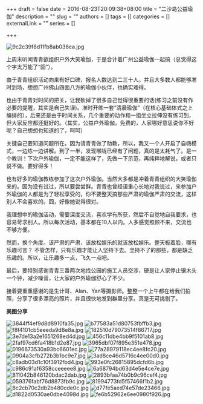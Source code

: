 +++
draft = false
date = 2016-08-23T20:09:38+08:00
title = "二沙岛公益瑜伽"
description = ""
slug = ""
authors = []
tags = []
categories = []
externalLink = ""
series = []

+++

![9c2c39f8d11fb8ab036ea.jpg](https://oss.metamind.eu.org/9c2c39f8d11fb8ab036ea.jpg.jpeg)

上周末听闻青青欲组织户外大笑瑜伽，于是合计着广州公益瑜伽一起搞（总觉得这个字太万能了“囧”）。

由于青青组织活动向来有好口碑，报名人数达到二三十人。并且大多数人都能够准时到场，想想广州佛山四面八方的瑜伽小伙伴，也确实难得。

也由于青青对时间的把关，让我砍掉了很多自己觉得很重要的话(练习之前没有作必要的提醒，其实是自己失误)。准时开练一套“清晨瑜伽”（在核心基础体式之上编排的），后来还是由于时间关系，几个重要的动作和一组坐立拉伸没有练习到，但大家反应都还挺好的。（其实，公益户外瑜伽，免费的，人家哪好意思说你不好呢？自己想想也知道的了，呵呵）

关键自己要知道问题所在。因为请青青做了助教，所以，我又一个人开启了自嗨模式，一边练一边讲解。到了一半，发现喉咙已经有了问题，真的是太耗气了。是一个教训！下次户外瑜伽，一定不能这样了，先做一下示范，再纯粹地解说，或者只说不做。要好得多！

也有好多的瑜伽教练参加了这次户外瑜伽。当然大多都是冲着青青组织的大笑瑜伽来的。因为没有试过，所以要尝尝鲜。青青也曾经语重心长地对我说过，来参加户外瑜伽的人都是为了轻松享受的，你不要整天搞那些严肃的瑜伽严肃的交流，这样别人不会喜欢的。囧，好像她说得很对。

我理想中的瑜伽活动，需要深度交流，喜欢学有所获，然后不自觉地自我要求，也容易苛求别人。所以每次活动，基本都在10人以内。人多感觉照顾不来，交流也不够方便。

然而，换个角度。该严肃的严肃，该放松娱乐的就该放松娱乐。整天板着脸，哪有乐趣可言？ 不管怎样，只有乐趣才能让人坚持下去。坚持不了的那些，都是缺乏乐趣的。所以，让乐趣多一点，飞久一点吧。

最后，要特别感谢青青三番两次地找公园的施工人员交涉，硬是让人家停止锯木头一个钟，减少噪音，让大家的户外瑜伽舒心了不少。

接着要重重感谢的是生计哥、Alan、Yan等摄影师。整整一个上午都在给我们拍照，分享了很多漂亮的照片，并且很快地发到群里分享。真是无可挑剔了。

**美图分享**

![3844ff4ef9d8d8910fa35.jpg](https://oss.metamind.eu.org/3844ff4ef9d8d8910fa35.jpg.jpeg)
![b77583a51d80753fbffb3.jpg](https://oss.metamind.eu.org/b77583a51d80753fbffb3.jpg.jpeg)
![f8f4101cb5eeeda9d8e8a.jpg](https://oss.metamind.eu.org/f8f4101cb5eeeda9d8e8a.jpg.jpeg)
![182510d79073514f86717.jpg](https://oss.metamind.eu.org/182510d79073514f86717.jpg.jpeg)
![3e7de13a2e1651268ed4d.jpg](https://oss.metamind.eu.org/3e7de13a2e1651268ed4d.jpg.jpeg)
![456c11dbe4bb9f5101ab8.jpg](https://oss.metamind.eu.org/456c11dbe4bb9f5101ab8.jpg.jpeg)
![2faf97cd6fa418b1d2e87.jpg](https://oss.metamind.eu.org/2faf97cd6fa418b1d2e87.jpg.jpeg)
![3965dbf07f895e351e478.jpg](https://oss.metamind.eu.org/3965dbf07f895e351e478.jpg.jpeg)
![0196673530a93bc6601ec.jpg](https://oss.metamind.eu.org/0196673530a93bc6601ec.jpg.jpeg)
![77a28979118ec4ee8fc20.jpg](https://oss.metamind.eu.org/77a28979118ec4ee8fc20.jpg.jpeg)
![0904a3cfb272b3b1bc9e7.jpg](https://oss.metamind.eu.org/0904a3cfb272b3b1bc9e7.jpg.jpeg)
![3ad8ce46d5716c4ee00d0.jpg](https://oss.metamind.eu.org/3ad8ce46d5716c4ee00d0.jpg.jpeg)
![c8adb03d1c10f3912fbd4.jpg](https://oss.metamind.eu.org/c8adb03d1c10f3912fbd4.jpg.jpeg)
![993e0fc26815895dcfd6b.jpg](https://oss.metamind.eu.org/993e0fc26815895dcfd6b.jpg.jpeg)
![c986c91af6358cceeeee8.jpg](https://oss.metamind.eu.org/c986c91af6358cceeeee8.jpg.jpeg)
![6a68794bd63d4e5e4ce7e.jpg](https://oss.metamind.eu.org/6a68794bd63d4e5e4ce7e.jpg.jpeg)
![811042b846120bdac2dab.jpg](https://oss.metamind.eu.org/811042b846120bdac2dab.jpg.jpeg)
![2893bfaa74b0b9c96cef4.jpg](https://oss.metamind.eu.org/2893bfaa74b0b9c96cef4.jpg.jpeg)
![059376fabf76d8873fb9c.jpg](https://oss.metamind.eu.org/059376fabf76d8873fb9c.jpg.jpeg)
![81994773fd5f57466f1b2.jpg](https://oss.metamind.eu.org/81994773fd5f57466f1b2.jpg.jpeg)
![8c2cb70c2db2b480cde0c.jpg](https://oss.metamind.eu.org/8c2cb70c2db2b480cde0c.jpg.jpeg)
![d77fe5aed74e57de23466.jpg](https://oss.metamind.eu.org/d77fe5aed74e57de23466.jpg.jpeg)
![d1822d0530ae0dbe4098d.jpg](https://oss.metamind.eu.org/d1822d0530ae0dbe4098d.jpg.jpeg)
![fe6b52962e6ee0980f926.jpg](https://oss.metamind.eu.org/fe6b52962e6ee0980f926.jpg.jpeg)